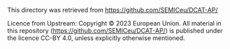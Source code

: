 This directory was retrieved from https://github.com/SEMICeu/DCAT-AP/

Licence from Upstream:
Copyright © 2023 European Union. All material in this repository (https://github.com/SEMICeu/DCAT-AP/) is published under the licence CC-BY 4.0, unless explicitly otherwise mentioned. 

